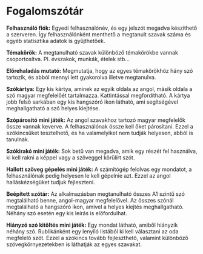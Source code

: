 # Fogalomszótár

**Felhasználó fiók:**
Egyedi felhasználónév, és egy jelszót megadva készíthető a szerveren. Így felhasználónként menthető a megtanult szavak száma és egyéb statisztika adatok is gyűjthetőek. 

**Témakörök:** A megtanulható szavak különböző témakörökbe vannak csoportosítva. Pl. évszakok, munkák, ételek stb…

**Előrehaladás mutató:**
Megmutatja, hogy az egyes témakörökhöz hány szó tartozik, és abból mennyi lett gyakorolva illetve megtanulva.  

**Szókártya:** Egy kis kártya, aminek az egyik oldala az angol, másik oldala a szó magyar megfelelőét tartalmazza. Kattintással megfordítható. A kártya jobb felső sarkában egy kis hangszóró ikon látható, ami segítségével meghallgatható a szó helyes kiejtése.

**Szópárosító mini játék:**
Az angol szavakhoz tartozó magyar megfelelők össze vannak keverve. A felhasználónak össze kell őket párosítani. Ezzel a szókincsüket tesztelhető, és ha valamelyiket nem tudják helyesen, abból is tanulnak.

**Szókirakó mini játék:**
Sok betű van megadva, amik egy részét fel használva, ki kell rakni a képpel vagy a szöveggel körülírt szót.

**Hallott szöveg gépelés mini játék:**
A számítógép felolvas egy mondatot, a felhasználónak pedig helyesen le kell gépelnie azt. Ezzel az angol halláskézségüket tudjuk fejleszteni.

**Beépített szótár:**
Az alkalmazásban megtanulható összes A1 szintű szó megtalálható benne, angol-magyar megfelelővel. Az összes szónál megtalálható a hangszóró ikon, amivel a helyes kiejtés meghallgatható. Néhány szó esetén egy kis leírás is előfordulhat.

**Hiányzó szó kitöltés mini játék:**
Egy mondat látható, amiből hiányzik néhány szó. Rublikánként egy lenyíló listából ki kell választani az oda megfelelő szót. Ezzel a szókincs tovább fejleszthető, valamint különböző szövegkörnyezetekben is láthatják az egyes szavakat.